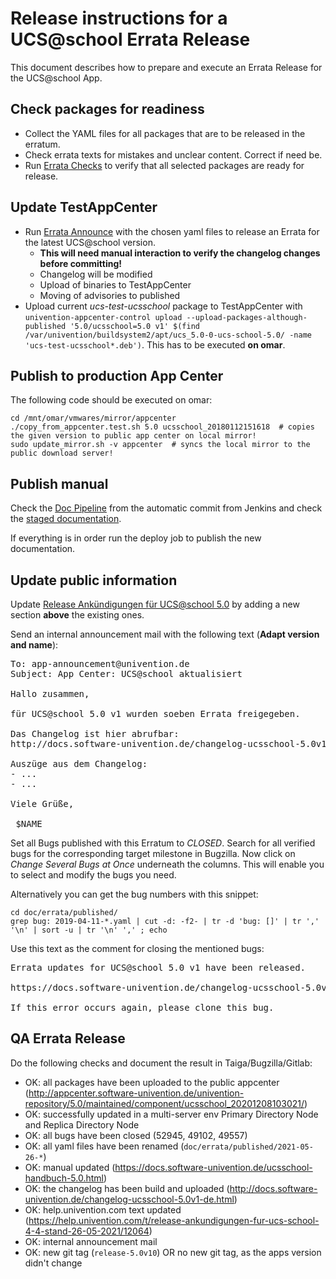 # Release instructions for a UCS@school Errata Release

This document describes how to prepare and execute an Errata Release for the UCS@school App.

## Check packages for readiness

- Collect the YAML files for all packages that are to be released in the erratum.
- Check errata texts for mistakes and unclear content. Correct if need be.
- Run [Errata Checks](https://jenkins.knut.univention.de:8181/job/Mitarbeiter/job/schwardt/job/UCSschool%20CheckErrataForRelease)
  to verify that all selected packages are ready for release.

## Update TestAppCenter

- Run [Errata Announce](https://jenkins.knut.univention.de:8181/job/UCSschool-4.3/job/Announce%20UCSschool%204.3%20Erratum/)
  with the chosen yaml files to release an Errata for the latest UCS@school version.
  - **This will need manual interaction to verify the changelog changes before committing!**
  - Changelog will be modified
  - Upload of binaries to TestAppCenter
  - Moving of advisories to published
- Upload current *ucs-test-ucsschool* package to TestAppCenter with `univention-appcenter-control upload --upload-packages-although-published '5.0/ucsschool=5.0 v1' $(find /var/univention/buildsystem2/apt/ucs_5.0-0-ucs-school-5.0/ -name 'ucs-test-ucsschool*.deb')`.
  This has to be executed **on omar**.

## Publish to production App Center

The following code should be executed on omar:

```shell
cd /mnt/omar/vmwares/mirror/appcenter
./copy_from_appcenter.test.sh 5.0 ucsschool_20180112151618  # copies the given version to public app center on local mirror!
sudo update_mirror.sh -v appcenter  # syncs the local mirror to the public download server!
```

## Publish manual

Check the [Doc Pipeline](https://git.knut.univention.de/univention/docs.univention.de/-/pipelines) from the automatic
commit from Jenkins and check the [staged documentation](http://univention-repository.knut.univention.de/download/docs/).

If everything is in order run the deploy job to publish the new documentation.

## Update public information

Update [Release Ankündigungen für UCS@school 5.0](https://help.univention.com/t/release-ankundigungen-fur-ucs-school-4-4-stand-12-10-2020/12064)
by adding a new section **above** the existing ones.

Send an internal announcement mail with the following text (**Adapt version and name**):
<pre>
To: app-announcement@univention.de
Subject: App Center: UCS@school aktualisiert

Hallo zusammen,

für UCS@school 5.0 v1 wurden soeben Errata freigegeben.

Das Changelog ist hier abrufbar:
http://docs.software-univention.de/changelog-ucsschool-5.0v1-de.html

Auszüge aus dem Changelog:
- ...
- ...

Viele Grüße,

 $NAME
</pre>

Set all Bugs published with this Erratum to *CLOSED*. Search for all verified bugs for the corresponding target milestone in Bugzilla. Now click on *Change Several Bugs at Once* underneath the columns. This will enable you to select and modify the bugs you need.

Alternatively you can get the bug numbers with this snippet:
```shell
cd doc/errata/published/
grep bug: 2019-04-11-*.yaml | cut -d: -f2- | tr -d 'bug: []' | tr ',' '\n' | sort -u | tr '\n' ',' ; echo
```

Use this text as the comment for closing the mentioned bugs:
<pre>
Errata updates for UCS@school 5.0 v1 have been released.

https://docs.software-univention.de/changelog-ucsschool-5.0v1-de.html

If this error occurs again, please clone this bug.
</pre>

## QA Errata Release

Do the following checks and document the result in Taiga/Bugzilla/Gitlab:

* OK: all packages have been uploaded to the public appcenter (http://appcenter.software-univention.de/univention-repository/5.0/maintained/component/ucsschool_20201208103021/)
* OK: successfully updated in a multi-server env Primary Directory Node and Replica Directory Node
* OK: all bugs have been closed (52945, 49102, 49557)
* OK: all yaml files have been renamed (`doc/errata/published/2021-05-26-*`)
* OK: manual updated (https://docs.software-univention.de/ucsschool-handbuch-5.0.html)
* OK: the changelog has been build and uploaded (http://docs.software-univention.de/changelog-ucsschool-5.0v1-de.html)
* OK: help.univention.com text updated (https://help.univention.com/t/release-ankundigungen-fur-ucs-school-4-4-stand-26-05-2021/12064)
* OK: internal announcement mail
* OK: new git tag (`release-5.0v10`) OR no new git tag, as the apps version didn't change
